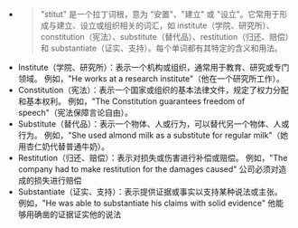 - >"stitut" 是一个拉丁词根，意为 "安置"、"建立" 或 "设立"。它常用于形成与建立、设立或组织相关的词汇，如 institute（学院、研究所）、constitution（宪法）、substitute（替代品）、restitution（归还、赔偿）和 substantiate（证实、支持）。每个单词都有其特定的含义和用法。
- Institute（学院、研究所）：表示一个机构或组织，通常用于教育、研究或专门领域。
  例如，"He works at a research institute"（他在一个研究所工作）。
- Constitution（宪法）：表示一个国家或组织的基本法律文件，规定了权力分配和基本权利。
  例如，"The Constitution guarantees freedom of speech"（宪法保障言论自由）。
- Substitute（替代品）：表示一个物体、人或行为，可以替代另一个物体、人或行为。
  例如，"She used almond milk as a substitute for regular milk"（她用杏仁奶代替普通牛奶）。
- Restitution（归还、赔偿）：表示对损失或伤害进行补偿或赔偿。
  例如，"The company had to make restitution for the damages caused"
  公司必须对造成的损失进行赔偿
- Substantiate（证实、支持）：表示提供证据或事实以支持某种说法或主张。
  例如，"He was able to substantiate his claims with solid evidence"
  他能够用确凿的证据证实他的说法